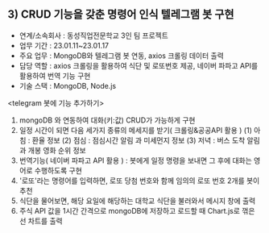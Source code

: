
## 3) CRUD 기능을 갖춘 명령어 인식 텔레그램 봇 구현
- 연계/소속회사 : 동성직업전문학교 3인 팀 프로젝트
- 업무 기간 : 23.01.11~23.01.17
- 주요 업무 : MongoDB와 텔레그램 봇 연동, axios 크롤링 데이터 출력
- 담당 역할 : axios 크롤링을 활용하여 식단 및 로또번호 제공, 네이버 파파고 API를 활용하여 번역 기능 구현
- 기술 스택 : MongoDB, Node.js

<telegram 봇에 기능 추가하기>
1) mongoDB 와 연동하여 대화(키:값) CRUD가 가능하게 구현
2) 일정 시간이 되면 다음 세가지 종류의 메세지를 받기( 크롤링&공공API 활용 )
(1) 아침 : 환율 정보
(2) 점심 : 점심시간 알림 과 미세먼지 정보
(3) 저녁 : 버스 도착 알림과 개봉 영화 순위 정보
3) 번역기능( 네이버 파파고 API 활용 ) : 봇에게 일정 명령을 보내면 그 후에 대화는 영어로 수행하도록 구현
4) '로또'라는 명령어를 입력하면, 로또 당첨 번호와 함께 임의의 로또 번호 2개를 봇이 추천
5) 식단을 물어보면, 해당 요일에 해당하는 대학교 식단을 불러와서 메시지 창에 출력
6) 주식 API 값을 1시간 간격으로 mongoDB에 저장하고 로드할 때 Chart.js로 꺾은 선 차트를 출력
